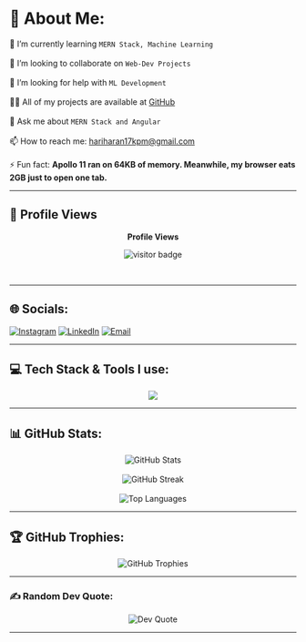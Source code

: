 # 💫 About Me:
🌱 I’m currently learning `MERN Stack, Machine Learning`<br><br>
👯 I’m looking to collaborate on `Web-Dev Projects`<br><br>
🤝 I’m looking for help with `ML Development`<br><br>
👨‍💻 All of my projects are available at [GitHub](https://github.com/Hack-Hero-17)<br><br>
💬 Ask me about `MERN Stack and Angular`<br><br>
📫 How to reach me: hariharan17kpm@gmail.com<br><br>
⚡ Fun fact: <b>Apollo 11 ran on 64KB of memory. Meanwhile, my browser eats 2GB just to open one tab.</b>

---

## 👀 Profile Views
<p align="center"><b>Profile Views</b></p>
<p align="center"><img src="https://profile-counter.glitch.me/hack-hero-17/count.svg" alt="visitor badge"/></p>
<br/>

---

## 🌐 Socials:
[![Instagram](https://img.shields.io/badge/Instagram-%23E4405F.svg?style=for-the-badge&logo=Instagram&logoColor=white)](https://instagram.com/_rizin.phoenix_) 
[![LinkedIn](https://img.shields.io/badge/LinkedIn-%230077B5.svg?style=for-the-badge&logo=linkedin&logoColor=white)](https://linkedin.com/in/hariharan-r-i-507b1a304) 
[![Email](https://img.shields.io/badge/Email-D14836?style=for-the-badge&logo=gmail&logoColor=white)](mailto:hariharan17kpm@gmail.com) 

---

## 💻 Tech Stack & Tools I use:
<p align="center">
  <a href="https://skillicons.dev">
    <img src="https://skillicons.dev/icons?i=react,angular,vscode,java,html,opencv,css,sass,tailwind,bootstrap,vite,js,ts,nodejs,express,mongodb,mysql,sqlite,firebase,flask,spring,java,python,c,cpp,bash,linux,git,github,postman,figma,gcp,matplotlib,numpy,pandas&perline=8" />
  </a>
</p>

---

## 📊 GitHub Stats:
<p align="center">
  <img src="https://github-readme-stats.vercel.app/api?username=hack-hero-17&theme=dark&hide_border=false&include_all_commits=false&count_private=false" alt="GitHub Stats" />
  <br><br>
  <img src="https://nirzak-streak-stats.vercel.app/?user=hack-hero-17&theme=dark&hide_border=false" alt="GitHub Streak" />
  <br><br>
  <img src="https://github-readme-stats.vercel.app/api/top-langs/?username=hack-hero-17&theme=dark&hide_border=false&include_all_commits=false&count_private=false&layout=compact" alt="Top Languages" />
</p>

---

## 🏆 GitHub Trophies:
<p align="center">
  <img src="https://github-profile-trophy.vercel.app/?username=hack-hero-17&theme=radical&no-frame=false&no-bg=false&margin-w=4" alt="GitHub Trophies" />
</p>

---

### ✍️ Random Dev Quote:
<p align="center">
  <img src="https://quotes-github-readme.vercel.app/api?type=horizontal&theme=merko" alt="Dev Quote" />
</p>

---

<!-- Proudly created with GPRM ( https://gprm.itsvg.in ) -->
